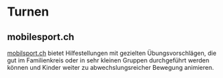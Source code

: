 # Turnen

## mobilesport.ch

[mobilsport.ch](https://www.mobilesport.ch/aktuell/bewegungsaufgaben-motivationschuebe-fuer-kinder/) bietet Hilfestellungen mit gezielten Übungsvorschlägen, die gut im Familienkreis oder in sehr kleinen Gruppen durchgeführt werden können und Kinder weiter zu abwechslungsreicher Bewegung animieren.

